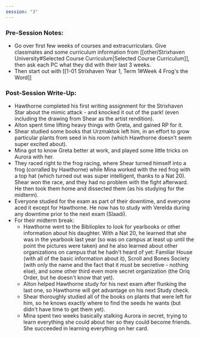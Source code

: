 ```yaml
---
session: "3"
---
```


### Pre-Session Notes:
* Go over first few weeks of courses and extracurriculars. Give classmates and some curriculum information from [[other/Strixhaven University#Selected Course Curriculum|Selected Course Curriculum]], then ask each PC what they did with their last 3 weeks.
* Then start out with [[1-01  Strixhaven Year 1, Term 1#Week 4 Frog's the Word]]


### Post-Session Write-Up:
- Hawthorne completed his first writing assignment for the Strixhaven Star about the mimic attack - and knocked it out of the park! (even including the drawing from Shear as the artist rendition).
- Alton spent time lifting heavy things with Greta, and gained RP for it.
- Shear studied some books that Urzmaktok left him, in an effort to grow particular plants from seed in his room (which Hawthorne doesn't seem super excited about).
- Mina got to know Greta better at work, and played some little tricks on Aurora with her.
- They raced right to the frog racing, where Shear turned himself into a frog (corralled by Hawthorne) while Mina worked with the red frog with a top hat (which turned out was super intelligent, thanks to a Nat 20). Shear won the race, and they had no problem with the fight afterward. He then took them home and dissected them (as his studying for the midterm).
- Everyone studied for the exam as part of their downtime, and everyone aced it except for Hawthorne. He now has to study with Verelda during any downtime prior to the next exam (Slaadi).
- For their midterm break:
	- Hawthorne went to the Biblioplex to look for yearbooks or other information about his daughter. With a Nat 20, he learned that she was in the yearbook last year (so was on campus at least up until the point the pictures were taken) and he also learned about other organizations on campus that he hadn't heard of yet: Familiar House (with all of the basic information about it), Scroll and Bones Society (with only the name and the fact that it must be secretive - nothing else), and some other third even more secret organization (the Oriq Order, but he doesn't know that yet).
	- Alton helped Hawthorne study for his next exam after flunking the last one, so Hawthorne will get advantage on his next Study check.
	- Shear thoroughly studied all of the books on plants that were left for him, so he knows exactly where to find the seeds he wants (but didn't have time to get them yet).
	- Mina spent two weeks basically stalking Aurora in secret, trying to learn everything she could about her so they could become friends. She succeeded in learning everything on her card.
